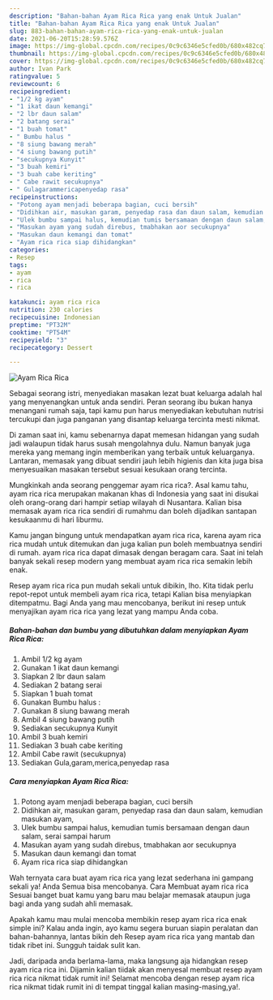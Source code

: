 ```yaml
---
description: "Bahan-bahan Ayam Rica Rica yang enak Untuk Jualan"
title: "Bahan-bahan Ayam Rica Rica yang enak Untuk Jualan"
slug: 883-bahan-bahan-ayam-rica-rica-yang-enak-untuk-jualan
date: 2021-06-20T15:28:59.576Z
image: https://img-global.cpcdn.com/recipes/0c9c6346e5cfed0b/680x482cq70/ayam-rica-rica-foto-resep-utama.jpg
thumbnail: https://img-global.cpcdn.com/recipes/0c9c6346e5cfed0b/680x482cq70/ayam-rica-rica-foto-resep-utama.jpg
cover: https://img-global.cpcdn.com/recipes/0c9c6346e5cfed0b/680x482cq70/ayam-rica-rica-foto-resep-utama.jpg
author: Ivan Park
ratingvalue: 5
reviewcount: 6
recipeingredient:
- "1/2 kg ayam"
- "1 ikat daun kemangi"
- "2 lbr daun salam"
- "2 batang serai"
- "1 buah tomat"
- " Bumbu halus "
- "8 siung bawang merah"
- "4 siung bawang putih"
- "secukupnya Kunyit"
- "3 buah kemiri"
- "3 buah cabe keriting"
- " Cabe rawit secukupnya"
- " Gulagarammericapenyedap rasa"
recipeinstructions:
- "Potong ayam menjadi beberapa bagian, cuci bersih"
- "Didihkan air, masukan garam, penyedap rasa dan daun salam, kemudian masukan ayam,"
- "Ulek bumbu sampai halus, kemudian tumis bersamaan dengan daun salam, serai sampai harum"
- "Masukan ayam yang sudah direbus, tmabhakan aor secukupnya"
- "Masukan daun kemangi dan tomat"
- "Ayam rica rica siap dihidangkan"
categories:
- Resep
tags:
- ayam
- rica
- rica

katakunci: ayam rica rica 
nutrition: 230 calories
recipecuisine: Indonesian
preptime: "PT32M"
cooktime: "PT54M"
recipeyield: "3"
recipecategory: Dessert

---
```



![Ayam Rica Rica](https://img-global.cpcdn.com/recipes/0c9c6346e5cfed0b/680x482cq70/ayam-rica-rica-foto-resep-utama.jpg)

Sebagai seorang istri, menyediakan masakan lezat buat keluarga adalah hal yang menyenangkan untuk anda sendiri. Peran seorang ibu bukan hanya menangani rumah saja, tapi kamu pun harus menyediakan kebutuhan nutrisi tercukupi dan juga panganan yang disantap keluarga tercinta mesti nikmat.

Di zaman  saat ini, kamu sebenarnya dapat memesan hidangan yang sudah jadi walaupun tidak harus susah mengolahnya dulu. Namun banyak juga mereka yang memang ingin memberikan yang terbaik untuk keluarganya. Lantaran, memasak yang dibuat sendiri jauh lebih higienis dan kita juga bisa menyesuaikan masakan tersebut sesuai kesukaan orang tercinta. 



Mungkinkah anda seorang penggemar ayam rica rica?. Asal kamu tahu, ayam rica rica merupakan makanan khas di Indonesia yang saat ini disukai oleh orang-orang dari hampir setiap wilayah di Nusantara. Kalian bisa memasak ayam rica rica sendiri di rumahmu dan boleh dijadikan santapan kesukaanmu di hari liburmu.

Kamu jangan bingung untuk mendapatkan ayam rica rica, karena ayam rica rica mudah untuk ditemukan dan juga kalian pun boleh membuatnya sendiri di rumah. ayam rica rica dapat dimasak dengan beragam cara. Saat ini telah banyak sekali resep modern yang membuat ayam rica rica semakin lebih enak.

Resep ayam rica rica pun mudah sekali untuk dibikin, lho. Kita tidak perlu repot-repot untuk membeli ayam rica rica, tetapi Kalian bisa menyiapkan ditempatmu. Bagi Anda yang mau mencobanya, berikut ini resep untuk menyajikan ayam rica rica yang lezat yang mampu Anda coba.

<!--inarticleads1-->

##### Bahan-bahan dan bumbu yang dibutuhkan dalam menyiapkan Ayam Rica Rica:

1. Ambil 1/2 kg ayam
1. Gunakan 1 ikat daun kemangi
1. Siapkan 2 lbr daun salam
1. Sediakan 2 batang serai
1. Siapkan 1 buah tomat
1. Gunakan  Bumbu halus :
1. Gunakan 8 siung bawang merah
1. Ambil 4 siung bawang putih
1. Sediakan secukupnya Kunyit
1. Ambil 3 buah kemiri
1. Sediakan 3 buah cabe keriting
1. Ambil  Cabe rawit (secukupnya)
1. Sediakan  Gula,garam,merica,penyedap rasa




<!--inarticleads2-->

##### Cara menyiapkan Ayam Rica Rica:

1. Potong ayam menjadi beberapa bagian, cuci bersih
1. Didihkan air, masukan garam, penyedap rasa dan daun salam, kemudian masukan ayam,
1. Ulek bumbu sampai halus, kemudian tumis bersamaan dengan daun salam, serai sampai harum
1. Masukan ayam yang sudah direbus, tmabhakan aor secukupnya
1. Masukan daun kemangi dan tomat
1. Ayam rica rica siap dihidangkan




Wah ternyata cara buat ayam rica rica yang lezat sederhana ini gampang sekali ya! Anda Semua bisa mencobanya. Cara Membuat ayam rica rica Sesuai banget buat kamu yang baru mau belajar memasak ataupun juga bagi anda yang sudah ahli memasak.

Apakah kamu mau mulai mencoba membikin resep ayam rica rica enak simple ini? Kalau anda ingin, ayo kamu segera buruan siapin peralatan dan bahan-bahannya, lantas bikin deh Resep ayam rica rica yang mantab dan tidak ribet ini. Sungguh taidak sulit kan. 

Jadi, daripada anda berlama-lama, maka langsung aja hidangkan resep ayam rica rica ini. Dijamin kalian tiidak akan menyesal membuat resep ayam rica rica nikmat tidak rumit ini! Selamat mencoba dengan resep ayam rica rica nikmat tidak rumit ini di tempat tinggal kalian masing-masing,ya!.

